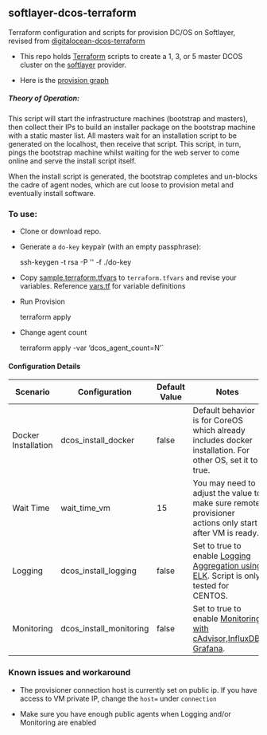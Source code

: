 ## softlayer-dcos-terraform

Terraform configuration and scripts for provision DC/OS on Softlayer, revised from [digitalocean-dcos-terraform](https://github.com/jmarhee/digitalocean-dcos-terraform)

* This repo holds [Terraform](https://www.terraform.io/) scripts to create a 1, 3, or 5 master DCOS cluster on the [softlayer](https://softlayer.com/) provider.

* Here is the [provision graph](graph.png)

##### Theory of Operation:

This script will start the infrastructure machines (bootstrap and masters),
then collect their IPs to build an installer package on the bootstrap machine
with a static master list. All masters wait for an installation script to be
generated on the localhost, then receive that script. This script, in turn,
pings the bootstrap machine whilst waiting for the web server to come online
and serve the install script itself.

When the install script is generated, the bootstrap completes and un-blocks
the cadre of agent nodes, which are  cut loose to provision metal and
eventually install software.



### To use:

* Clone or download repo.

* Generate a `do-key` keypair (with an empty passphrase):

	ssh-keygen -t rsa -P '' -f ./do-key

* Copy [sample.terraform.tfvars](./sample.terraform.tfvars) to `terraform.tfvars` and revise your variables. Reference [vars.tf](./vars.tf) for variable definitions

* Run Provision

	terraform apply

* Change agent count

	terraform apply -var ‘dcos_agent_count=N’` 
	
#### Configuration Details

| Scenario | Configuration | Default Value | Notes|
|----------|---------------|-------|------|
|Docker Installation | dcos_install_docker |false| Default behavior is for CoreOS which already includes docker installation. For other OS, set it to true.|
|Wait Time|wait_time_vm|15| You may need to adjust the value to make sure remote provisioner actions only start after VM is ready.|
|Logging| dcos_install_logging|false | Set to true to enable [Logging Aggregation using ELK](./logging/README.md). Script is only tested for CENTOS. |
|Monitoring| dcos_install_monitoring|false | Set to true to enable [Monitoring with cAdvisor,InfluxDB, Grafana](./monitoring/README.md).|


### Known issues and workaround

* The provisioner connection host is currently set on public ip. If you have access to VM private IP, change the `host=` under `connection`

* Make sure you have enough public agents when Logging and/or Monitoring are enabled


